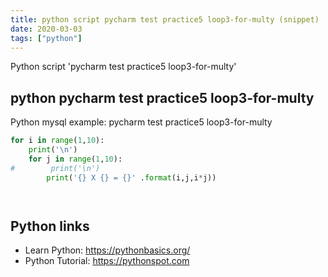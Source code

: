 ```yaml
---
title: python script pycharm test practice5 loop3-for-multy (snippet)
date: 2020-03-03
tags: ["python"]
---
```

Python script 'pycharm test practice5 loop3-for-multy'


## python pycharm test practice5 loop3-for-multy

Python mysql example: pycharm test practice5 loop3-for-multy

```python
for i in range(1,10):
    print('\n')
    for j in range(1,10):
#        print('\n')
        print('{} X {} = {}' .format(i,j,i*j))




```

## Python links

- Learn Python: https://pythonbasics.org/
- Python Tutorial: https://pythonspot.com
